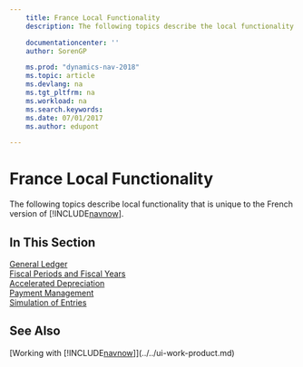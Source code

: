 ```yaml
---
    title: France Local Functionality
    description: The following topics describe the local functionality in the French version of [!INCLUDE[navnow](../../includes/navnow_md.md)].

    documentationcenter: ''
    author: SorenGP

    ms.prod: "dynamics-nav-2018"
    ms.topic: article
    ms.devlang: na
    ms.tgt_pltfrm: na
    ms.workload: na
    ms.search.keywords:
    ms.date: 07/01/2017
    ms.author: edupont

---
```

# France Local Functionality
The following topics describe local functionality that is unique to the French version of [!INCLUDE[navnow](../../includes/navnow_md.md)].  

## In This Section  
  [General Ledger](general-ledger.md)  
  [Fiscal Periods and Fiscal Years](fiscal-periods-and-fiscal-years.md)  
  [Accelerated Depreciation](accelerated-depreciation.md)  
  [Payment Management](payment-management.md)  
  [Simulation of Entries](simulation-of-entries.md)  

## See Also
[Working with [!INCLUDE[navnow](../../includes/navnow_md.md)]](../../ui-work-product.md)     

